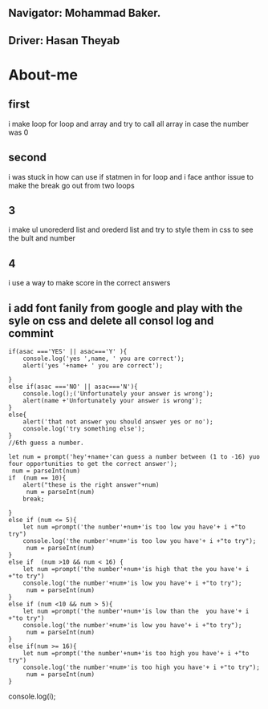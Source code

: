 ## Navigator: Mohammad Baker.
## Driver: Hasan Theyab

# About-me
## first 
i make loop for loop and array and try to call all array in case the number was 0 
## second
i was stuck in how can use if statmen in for loop and i face anthor issue to make the break go out from two loops
## 3
i make ul unorederd list and orederd list and try to style them in css to see the bult and number
## 4
i use a way to make score in the correct answers 
## i add font fanily from google and play with the syle on css and delete all consol log and commint 

    if(asac ==='YES' || asac==='Y' ){
        console.log('yes ',name, ' you are correct');
        alert('yes '+name+ ' you are correct');
    
    }
    else if(asac ==='NO' || asac==='N'){
        console.log();('Unfortunately your answer is wrong');
        alert(name +'Unfortunately your answer is wrong');
    }
    else{
        alert('that not answer you should answer yes or no');
        console.log('try something else');
    }
    //6th guess a number.
     
    let num = prompt('hey'+name+'can guess a number between (1 to -16) yuo four opportunities to get the correct answer');
     num = parseInt(num)
    if  (num == 10){
        alert("these is the right answer"+num)
         num = parseInt(num)
        break;
        
    }
    else if (num <= 5){
        let num =prompt('the number'+num+'is too low you have'+ i +"to try")
        console.log('the number'+num+'is too low you have'+ i +"to try");
         num = parseInt(num)
    }
    else if  (num >10 && num < 16) {
        let num =prompt('the number'+num+'is high that the you have'+ i +"to try")
        console.log('the number'+num+'is low you have'+ i +"to try");
         num = parseInt(num)
    }
    else if (num <10 && num > 5){
        let num =prompt('the number'+num+'is low than the  you have'+ i +"to try")
        console.log('the number'+num+'is low you have'+ i +"to try");
         num = parseInt(num)
    }
    else if(num >= 16){
        let num =prompt('the number'+num+'is too high you have'+ i +"to try")
        console.log('the number'+num+'is too high you have'+ i +"to try");
         num = parseInt(num)
    }
console.log(i);